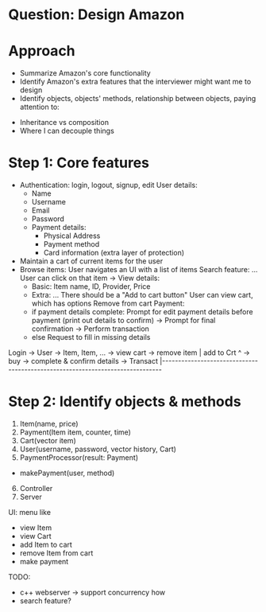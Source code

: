 # Question: Design Amazon

# Approach
- Summarize Amazon's core functionality
- Identify Amazon's extra features that the interviewer might want me to design
- Identify objects, objects' methods, relationship between objects, paying attention to:
+ Inheritance vs composition
+ Where I can decouple things

# Step 1: Core features
- Authentication: login, logout, signup, edit
  User details: 
    + Name
    + Username
    + Email 
    + Password
    + Payment details:
      - Physical Address
      - Payment method 
      - Card information (extra layer of protection)
- Maintain a cart of current items for the user
- Browse items: 
  User navigates an UI with a list of items
  Search feature: ...
  User can click on that item -> View details:
    + Basic: Item name, ID, Provider, Price
    + Extra: ...
    There should be a "Add to cart button" 
  User can view cart, which has options
  Remove from cart
  Payment:
    + if payment details complete:
        Prompt for edit payment details before payment (print out details to confirm)
        -> Prompt for final confirmation
        -> Perform transaction
    + else
        Request to fill in missing details


Login -> User -> Item, Item, ... -> view cart -> remove item
          |  add to Crt ^                     -> buy -> complete & confirm details -> Transact
          |------------------------------------------------------------------------------

# Step 2: Identify objects & methods
1. Item(name, price)
2. Payment(Item item, counter, time)
3. Cart(vector<Item> item)
4. User(username, password, vector<Payment> history, Cart)
5. PaymentProcessor(result: Payment)
+ makePayment(user, method)
6. Controller
7. Server

UI: menu like 
- view Item
- view Cart
- add Item to cart
- remove Item from cart
- make payment

TODO:
- c++ webserver
-> support concurrency how
- search feature?